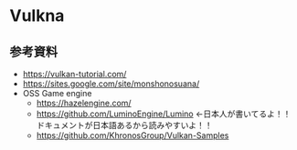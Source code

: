 # Vulkna

## 参考資料

- https://vulkan-tutorial.com/
- https://sites.google.com/site/monshonosuana/
- OSS Game engine
  - https://hazelengine.com/
  - https://github.com/LuminoEngine/Lumino ←日本人が書いてるよ！！ドキュメントが日本語あるから読みやすいよ！！
  - https://github.com/KhronosGroup/Vulkan-Samples